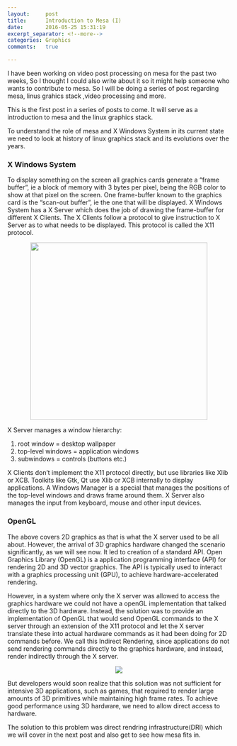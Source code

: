 ```yaml
---
layout:     post
title:      Introduction to Mesa (I)
date:       2016-05-25 15:31:19
excerpt_separator: <!--more-->
categories: Graphics
comments:   true

---
```

I have been working on video post processing on mesa for the past two weeks, So I thought I could also write about it so it might help someone who 
wants to contribute to mesa. So I will be doing a series of post regarding mesa, linus grahics stack ,video processing and more.
<!--more-->
This is the first post in a series of posts to come. It will serve as a introduction to mesa and the linux graphics stack. 

To understand the role of mesa and X Windows System in its current state we need to look at history of linux graphics stack and its evolutions 
over the years.

### X Windows System
To display something on the screen all graphics cards generate a “frame buffer”, ie a block of memory with 3 bytes per pixel, being the RGB color to show at that pixel 
on the screen. One frame-buffer known to the graphics card is the “scan-out buffer”, ie the one that will be displayed. X Windows System has a X Server which does the
job of drawing the frame-buffer for different X Clients. The X Clients follow a protocol to give instruction to X Server as to what needs to be displayed. This protocol 
is called the X11 protocol.
<p style="text-align:center">
<img style="width:400px;" src="{{ site.baseurl }}/assets/images/xserver.png"> 
</p>
X Server manages a window hierarchy:

1. root window = desktop wallpaper
2. top-level windows = application windows
3. subwindows = controls (buttons etc.)

X Clients don’t implement the X11 protocol directly, but use libraries like Xlib or XCB. Toolkits like Gtk, Qt use Xlib or XCB internally to display applications.
A Windows Manager is a special that manages the positions of the top-level windows and draws frame around them. X Server also manages the input  from keyboard, 
mouse and other input devices.

### OpenGL
The above covers 2D graphics as that is what the X server used to be all about. However, the arrival of 3D graphics hardware changed the scenario significantly, 
as we will see now. It led to creation of a standard API. Open Graphics Library (OpenGL) is a application programming interface (API) for rendering 2D and 3D vector graphics. The API is typically used to 
interact with a graphics processing unit (GPU), to achieve hardware-accelerated rendering.

However, in a system where only the X server was allowed to access the graphics hardware we could not have a openGL implementation that talked 
directly to the 3D hardware. Instead, the solution was to provide an implementation of OpenGL that would send OpenGL commands to the X server 
through an extension of the X11 protocol and let the X server translate these into actual hardware commands as it had been doing for 2D commands 
before.
We call this Indirect Rendering, since applications do not send rendering commands directly to the graphics hardware, and instead, render 
indirectly through the X server.
<p style="text-align:center">
<img src="{{ site.baseurl }}/assets/images/indirect.png">
</p>
But developers would soon realize that this solution was not sufficient for intensive 3D applications, such as games, that required to render 
large amounts of 3D primitives while maintaining high frame rates. To achieve good performance using 3D hardware, we need to allow direct access
to hardware. 

The solution to this problem was direct rendring infrastructure(DRI) which we will cover in the next post and also get to see how mesa fits in.
